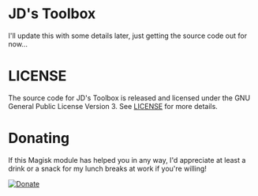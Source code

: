 # JD's Toolbox
I'll update this with some details later, just getting the source code out for now...

# LICENSE
The source code for JD's Toolbox is released and licensed under the GNU General Public License Version 3. See [LICENSE](https://github.com/JoshuaDoes/jdtoolbox/blob/master/LICENSE.md) for more details.

# Donating
If this Magisk module has helped you in any way, I'd appreciate at least a drink or a snack for my lunch breaks at work if you're willing!

[![Donate](https://img.shields.io/badge/Donate-PayPal-green.svg)](https://paypal.me/JoshuaDoes)
